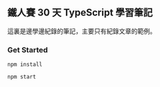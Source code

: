 ## 鐵人賽 30 天 TypeScript 學習筆記

這裏是邊學邊紀錄的筆記，主要只有紀錄文章的範例。

### Get Started

```
npm install
```

```
npm start
```

